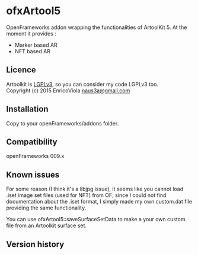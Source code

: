 ofxArtool5
=====================================

OpenFrameworks addon wrapping the functionalities of ArtoolKit 5.
At the moment it provides :

- Marker based AR
- NFT based AR

Licence
-------
Artoolkit is [LGPLv3](https://github.com/artoolkit/artoolkit5/blob/master/LICENSE.txt), so you can consider my code LGPLv3 too.  
Copyright (c) 2015 Enrico<naus3a>Viola
naus3a@gmail.com

Installation
------------
Copy to your openFrameworks/addons folder.

Compatibility
------------
openFrameworks 009.x 


Known issues
------------
For some reason (I think it's a libjpg issue), it seems like you cannot load .iset image set files (used for NFT) from OF; since I could not find documentation about the .iset format, I simply made my own custom.dat file providing the same functionality.

You can use ofxArtool5::saveSurfaceSetData to make a your own custom file from an Artoolkit surface set.

Version history
------------



